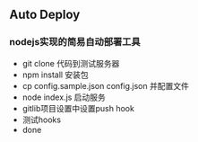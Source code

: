 ## Auto Deploy
### nodejs实现的简易自动部署工具

* git clone 代码到测试服务器
* npm install 安装包
* cp config.sample.json config.json 并配置文件
* node index.js 启动服务
* gitlib项目设置中设置push hook
* 测试hooks
* done
